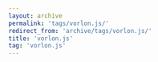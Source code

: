 ```yaml
---
layout: archive
permalink: 'tags/vorlon.js/'
redirect_from: 'archive/tags/vorlon.js/'
title: 'vorlon.js'
tag: 'vorlon.js'
---
```

